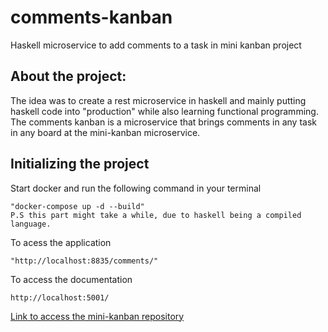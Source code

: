 # comments-kanban
Haskell microservice to add comments to a task in mini kanban project

<h2>About the project:</h2>
<p>The idea was to create a rest microservice in haskell and mainly putting haskell code into "production" while also learning functional programming. The comments kanban is a microservice that brings comments in any task in any board at the mini-kanban microservice. </p>

<h2>Initializing the project</h2>
<p>Start docker and run the following command in your terminal</p>

```
"docker-compose up -d --build"
P.S this part might take a while, due to haskell being a compiled language.
```

<p>To acess the application</p>

```
"http://localhost:8835/comments/"
```

<p>To access the documentation</p>

```
http://localhost:5001/
```

[Link to access the mini-kanban repository](https://github.com/KevinDaSilvaS/Mini-Kanban "mini-kanban repository")

